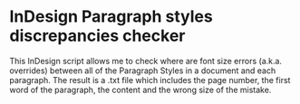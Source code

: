 # InDesign Paragraph styles discrepancies checker

This InDesign script allows me to check where are font size errors (a.k.a. overrides) between all of the Paragraph Styles in a document and each paragraph. The result is a .txt file which includes the page number, the first word of the paragraph, the content and the wrong size of the mistake.
